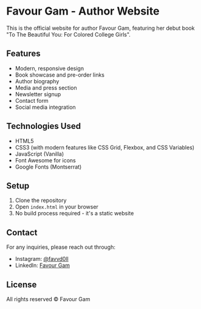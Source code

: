 # Favour Gam - Author Website

This is the official website for author Favour Gam, featuring her debut book "To The Beautiful You: For Colored College Girls".

## Features

- Modern, responsive design
- Book showcase and pre-order links
- Author biography
- Media and press section
- Newsletter signup
- Contact form
- Social media integration

## Technologies Used

- HTML5
- CSS3 (with modern features like CSS Grid, Flexbox, and CSS Variables)
- JavaScript (Vanilla)
- Font Awesome for icons
- Google Fonts (Montserrat)

## Setup

1. Clone the repository
2. Open `index.html` in your browser
3. No build process required - it's a static website

## Contact

For any inquiries, please reach out through:
- Instagram: [@favvd0ll](https://www.instagram.com/favvd0ll)
- LinkedIn: [Favour Gam](https://www.linkedin.com/in/favourgam/)

## License

All rights reserved © Favour Gam 